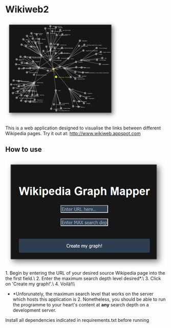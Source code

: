 # Wikiweb2

<img src="https://raw.githubusercontent.com/DeadlyCoconuts/wikiweb2/master/preview.png" height="70%" width=70%>

This is a web application designed to visualise the links between different Wikipedia pages. Try it out at: http://www.wikiweb.appspot.com

## How to use
<img src="https://raw.githubusercontent.com/DeadlyCoconuts/wikiweb2/master/preview2.png">
1. Begin by entering the URL of your desired source Wikipedia page into the the first field.\
2. Enter the maximum search depth level desired*.\
3. Click on 'Create my graph!'.\
4. Voilà!\\

* *Unforunately, the maximum search level that works on the server which hosts this application is 2. Nonetheless, you should be able to run the programme to your heart's content at **any** search depth on a development server.

Install all dependencies indicated in requirements.txt before running
